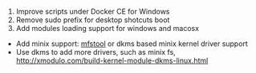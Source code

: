 
1. Improve scripts under Docker CE for Windows
2. Remove sudo prefix for desktop shotcuts boot
3. Add modules loading support for windows and macosx
  * Add minix support: [mfstool](http://mfstool.sourceforge.net/) or dkms based minix kernel driver support
  * Use dkms to add more drivers, such as minix fs, http://xmodulo.com/build-kernel-module-dkms-linux.html

